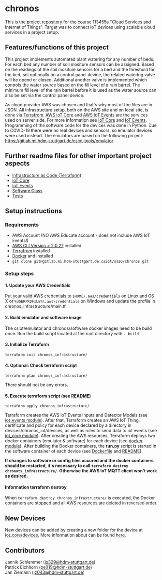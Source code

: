 # chronos

This is the project repository for the course 113455a "Cloud Services and Internet of Things".
Target was to connect IoT devices using scalable cloud services in a project setup.

## Features/functions of this project
This project implements automated plant watering for any number of beds. For each bed any number of
soil mositure sensors can be assigned. Based on the readings of the soil mositure sensors for a bed and the
threshold for the bed, set optionally on a control panel device, the related watering valve will be opend or closed.
Additional another valve is implemented which controls the water source based on the fill level of a rain barrel.
The minimum fill level of the rain barrel before it is used as the water source can also be set via the control panel device.

As cloud provider AWS was chosen and that's why most of the files are in JSON. All infrastructure setup,
both on the AWS site and on local site, is done via [Terrafrom](https://www.terraform.io/).
[AWS IoT Core](https://aws.amazon.com/iot-core/) and [AWS IoT Events](https://aws.amazon.com/iot-events/) are the services
used on server side. For more information see [IoT Core](iot_core/README.md) and [IoT Events](iot_events/README.md).
Programming of the software code for the devices was done in Python.
Due to COVID-19 there were no real devices and sensors, so emulator devices were used instead.
The emulators are based on the following project:
https://gitlab.mi.hdm-stuttgart.de/csiot-tools/emulator

## Further readme files for other important project aspects
- [Infrastructure as Code (Terraform)](chronos_infrastructure/README.md)
- [IoT Core](iot_core/README.md)
- [IoT Events](iot_events/README.md)
- [Software Class](iot_core/software_class/README.md)
- [Tests](tests/README.md)

## Setup instructions

### Requirements
- AWS Account (NO AWS Educate account - does not include AWS IoT Events!)
- [AWS CLI Version > 2.0.27](https://docs.aws.amazon.com/cli/latest/userguide/install-cliv2.html) installed
- [Terrafrom](https://www.terraform.io/) installed
- [Docker](https://www.docker.com/) and installed
- `git clone git@gitlab.mi.hdm-stuttgart.de:csiot/ss20/chronos.git`

### Setup steps

#### 1. Update your AWS Credentials
Put your valid AWS credentials to `$HOME/.aws/credentials` on Linux and OS X
or `%USERPROFILE%\.aws\credentials` on Windows and update the profile in chronos_infrastructure/main.tf

#### 2. Build emulator and software image
The csiot/emulator and chronos/software docker images need to be build once. Run the build script
located at the root directory with `. build`

#### 3. Initialize Terraform
`terraform init chronos_infrastructure/`

#### 4. Optional: Check terraform script
`terraform plan chronos_infrastructure/`

There should not be any errors.

#### 5. Execute terraform script (see [README](chronos_infrastructure/README.md))
`terraform apply chronos_infrastructure/`

Terraform creates the AWS IoT Events Inputs and Detector Models (see 
[iot_events module](chronos_infrastructure/iot_events/README.md)).
After that, Terraform creates an AWS IoT Thing, certificate and policy for each device declared by a
directory in devices/chronos_iot/devices, as well as rules to send data to iot events (see 
[iot_core module](chronos_infrastructure/iot_core/README.md)). 
After creating the AWS resources, Terraform deploys two docker containers (emulator & software) for 
each device (see [docker module](chronos_infrastructure/docker/README.md)). 
After building the Docker containers, the **run.py** script is started in the software container of each device (see
[Dockerfile](iot_core/Dockerfile) and [README](iot_core/README.md)).

__If changes to software or config files occured and the docker containers should be restarted, it's necessary to call__
__`terraform destroy chronots_infrastructure/`. Otherwise the AWS IoT MQTT client won't work as desired.__

#### Information terraform destroy
When `terraform destroy chronos_infrastructure/` is executed, the Docker containers are stopped and all AWS
resources are deleted in reversed order.

## New Devices
New devices can be added by creating a new folder for the device at [iot_core/devices](iot_core/devices).
More information about can be found [here](iot_core/README.md).

## Contributors
Jannik Schlemmer (js329@hdm-stuttgart.de)  
Patrick Eichhorn (pe019@hdm-stuttgart.de)  
Jan Ziemann (jz043@hdm-stuttgart.de)  
